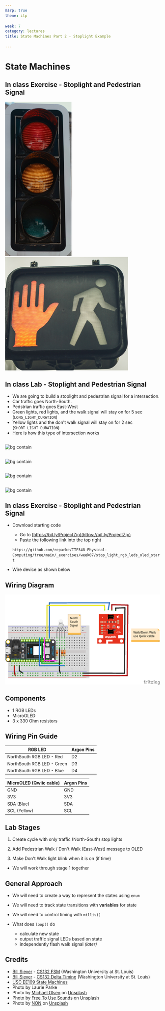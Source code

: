 ```yaml
---
marp: true
theme: itp

week: 7
category: lectures
title: State Machines Part 2 - Stoplight Example

---
```

<!-- headingDivider: 2 -->

# State Machines
## In class Exercise - Stoplight and Pedestrian Signal

<img src="lecture_state_machines_stoplight.assets/stoplight.jpg" alt="stoplight" style="height:500px;" /> <img src="lecture_state_machines_stoplight.assets/ped_signal.jpg" alt="ped_signal" style="width:400px;" />

## In class Lab - Stoplight and Pedestrian Signal

* We are going to build a stoplight and pedestrian signal for a intersection.
* Car traffic goes North-South.
* Pedstrian traffic goes East-West
* Green lights, red lights, and the walk signal will stay on for 5 sec (`LONG_LIGHT_DURATION`)
* Yellow lights and the don't walk signal will stay on for 2 sec (`SHORT_LIGHT_DURATION`)
* Here is how this type of intersection works

## 

![bg contain](lecture_state_machines_stoplight.assets/traffic_go.png)
## 

![bg contain](lecture_state_machines_stoplight.assets/traffic_slow.png)

## 

![bg contain](lecture_state_machines_stoplight.assets/ped_walk.png)
## 

![bg contain](lecture_state_machines_stoplight.assets/ped_dont_walk.png)

## 



## In class Exercise - Stoplight and Pedestrian Signal


* Download starting code
  * Go to [https://bit.ly/ProjectZip](https://bit.ly/ProjectZip)
  * Paste the following link into the top right
  
  `https://github.com/reparke/ITP348-Physical-Computing/tree/main/_exercises/week07/stop_light_rgb_leds_oled_start`

* Wire device as shown below

## Wiring Diagram

![image-20210301155641411](lecture_state_machines_stoplight.assets/stoplight_RGB_OLED_bb.png)



## Components
* 1 RGB LEDs
* MicroOLED
* 3 x 330 Ohm resistors



## Wiring Pin Guide

| RGB LED               | Argon Pins |
| ---------------------------- | ---- |
| NorthSouth RGB LED - Red | D2     |
| NorthSouth RGB LED - Green | D3      |
| NorthSouth RGB LED - Blue | D4      |

| MicroOLED (Qwiic cable) | Argon Pins |
| ----------------------- | ---------- |
| GND                     | GND        |
| 3V3                     | 3V3        |
| SDA (Blue)              | SDA        |
| SCL (Yellow)            | SCL        |



## Lab Stages

1. Create cycle with only traffic (North-South) stop lights

2. Add Pedestrian Walk / Don't Walk (East-West) message to OLED 

3. Make Don't Walk light blink when it is on (if time)

   

* We will work through stage 1 together


## General Approach

* We will need to create a way to represent the states using `enum`
* We will need to track state transitions with **variables** for state
* We will need to control timing with `millis()`

* What does `loop()` do
  * calculate new state
  * output traffic signal LEDs based on state
  * independently flash walk signal *(later)*

## Credits

* [Bill Siever](http://siever.info) - [CS132 FSM](http://siever.info/cse132/guides/intro-to-FSMs.html)  (Washington University at St. Louis) 
* [Bill Siever](http://siever.info) - [CS132 Delta Timing](http://siever.info/cse132/weeks/3/)  (Washington University at St. Louis) 
* [USC EE109 State Machines](http://bits.usc.edu/files/ee109/)
* Photo by Laurie Parke
* Photo by [Michael Olsen](https://unsplash.com/@mganeolsen)</a> on [Unsplash](https://unsplash.com/)
* Photo by [Free To Use Sounds](https://unsplash.com/@freetousesoundscom?utm_source=unsplash&utm_medium=referral&utm_content=creditCopyText) on [Unsplash](https://unsplash.com/?utm_source=unsplash&utm_medium=referral&utm_content=creditCopyText)
* Photo by [NON](https://unsplash.com/@non_creation?utm_source=unsplash&utm_medium=referral&utm_content=creditCopyText) on [Unsplash](https://unsplash.com/?utm_source=unsplash&utm_medium=referral&utm_content=creditCopyText)